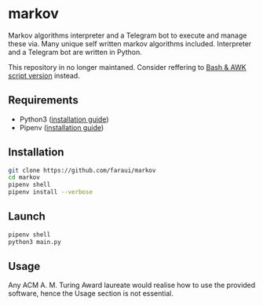 # markov
Markov algorithms interpreter and a Telegram bot to execute and manage these via. Many unique self written markov algorithms included. Interpreter and a Telegram bot are written in Python.

This repository in no longer maintaned. Consider reffering to [Bash & AWK script version](https://github.com/faraui/markov) instead.

## Requirements
- Python3 ([installation guide](https://wiki.python.org/moin/BeginnersGuide/Download))
- Pipenv ([installation guide](https://docs.pipenv.org/install/#installing-pipenv))

## Installation
```bash
git clone https://github.com/faraui/markov
cd markov
pipenv shell
pipenv install --verbose
```

## Launch
```bash
pipenv shell
python3 main.py
```

## Usage
Any ACM A. M. Turing Award laureate would realise how to use the provided software, hence the Usage section is not essential.
